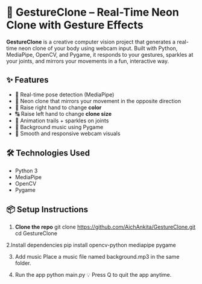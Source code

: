 # 🤖 GestureClone – Real-Time Neon Clone with Gesture Effects

**GestureClone** is a creative computer vision project that generates a real-time neon clone of your body using webcam input. Built with Python, MediaPipe, OpenCV, and Pygame, it responds to your gestures, sparkles at your joints, and mirrors your movements in a fun, interactive way.

## ✨ Features
- 🎯 Real-time pose detection (MediaPipe)
- 🧍 Neon clone that mirrors your movement in the opposite direction
- 🌈 Raise right hand to change **color**
- 🔠 Raise left hand to change **clone size**
- 💫 Animation trails + sparkles on joints
- 🎵 Background music using Pygame
- 🔁 Smooth and responsive webcam visuals

## 🛠️ Technologies Used
- Python 3
- MediaPipe
- OpenCV
- Pygame

## 📦 Setup Instructions

1. **Clone the repo**
   git clone https://github.com/AichAnkita/GestureClone.git
   cd GestureClone
   
2.Install dependencies
pip install opencv-python mediapipe pygame

3. Add music
Place a music file named background.mp3 in the same folder.

4. Run the app
python main.py
💡 Press Q to quit the app anytime.
